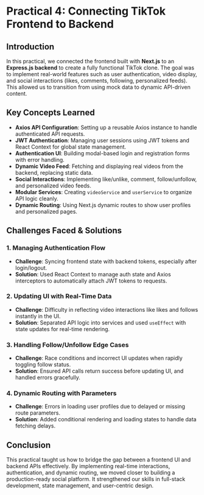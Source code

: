 

# Practical 4: Connecting TikTok Frontend to Backend


## Introduction

In this practical, we connected the frontend built with **Next.js** to an **Express.js backend** to create a fully functional TikTok clone. The goal was to implement real-world features such as user authentication, video display, and social interactions (likes, comments, following, personalized feeds). This allowed us to transition from using mock data to dynamic API-driven content.



## Key Concepts Learned

* **Axios API Configuration**: Setting up a reusable Axios instance to handle authenticated API requests.
* **JWT Authentication**: Managing user sessions using JWT tokens and React Context for global state management.
* **Authentication UI**: Building modal-based login and registration forms with error handling.
* **Dynamic Video Feed**: Fetching and displaying real videos from the backend, replacing static data.
* **Social Interactions**: Implementing like/unlike, comment, follow/unfollow, and personalized video feeds.
* **Modular Services**: Creating `videoService` and `userService` to organize API logic cleanly.
* **Dynamic Routing**: Using Next.js dynamic routes to show user profiles and personalized pages.



## Challenges Faced & Solutions

### 1. Managing Authentication Flow

* **Challenge**: Syncing frontend state with backend tokens, especially after login/logout.
* **Solution**: Used React Context to manage auth state and Axios interceptors to automatically attach JWT tokens to requests.

### 2. Updating UI with Real-Time Data

* **Challenge**: Difficulty in reflecting video interactions like likes and follows instantly in the UI.
* **Solution**: Separated API logic into services and used `useEffect` with state updates for real-time rendering.

### 3. Handling Follow/Unfollow Edge Cases

* **Challenge**: Race conditions and incorrect UI updates when rapidly toggling follow status.
* **Solution**: Ensured API calls return success before updating UI, and handled errors gracefully.

### 4. Dynamic Routing with Parameters

* **Challenge**: Errors in loading user profiles due to delayed or missing route parameters.
* **Solution**: Added conditional rendering and loading states to handle data fetching delays.



## Conclusion

This practical taught us how to bridge the gap between a frontend UI and backend APIs effectively. By implementing real-time interactions, authentication, and dynamic routing, we moved closer to building a production-ready social platform. It strengthened our skills in full-stack development, state management, and user-centric design.


